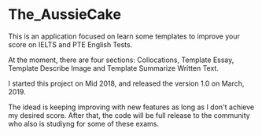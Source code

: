 # The_AussieCake

This is an application focused on learn some templates to improve your score on IELTS and PTE English Tests.

At the moment, there are four sections: Collocations, Template Essay, Template Describe Image and Template Summarize Written Text.

I started this project on Mid 2018, and released the version 1.0 on March, 2019.

The idead is keeping improving with new features as long as I don't achieve my desired score. After that, the code will be full release to the community who also is studiyng for some of these exams.
